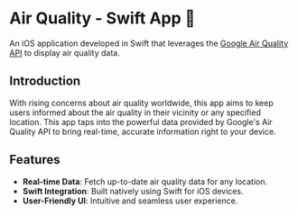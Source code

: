 # Air Quality - Swift App 🍃

An iOS application developed in Swift that leverages the [Google Air Quality API](https://developers.google.com/maps/documentation/air-quality/overview) to display air quality data.

## Introduction

With rising concerns about air quality worldwide, this app aims to keep users informed about the air quality in their vicinity or any specified location. This app taps into the powerful data provided by Google's Air Quality API to bring real-time, accurate information right to your device.

## Features

- **Real-time Data**: Fetch up-to-date air quality data for any location.
- **Swift Integration**: Built natively using Swift for iOS devices.
- **User-Friendly UI**: Intuitive and seamless user experience.
